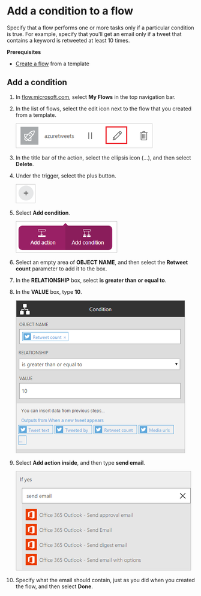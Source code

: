 <properties
    pageTitle="Add a condition to a flow | Microsoft Flow"
    description="Specify that a flow performs one or more tasks only if a particular condition is true."
    services=""
    suite="flow"
    documentationCenter="na"
    authors="stepsic-microsoft-com"
    manager="dwrede"
    editor=""
    tags=""/>

<tags
   ms.service="flow"
   ms.devlang="na"
   ms.topic="article"
   ms.tgt_pltfrm="na"
   ms.workload="na"
   ms.date="04/08/2016"
   ms.author="stepsic"/>

# Add a condition to a flow #

Specify that a flow performs one or more tasks only if a particular condition is true. For example, specify that you'll get an email only if a tweet that contains a keyword is retweeted at least 10 times.

**Prerequisites**

- [Create a flow](get-started-logic-template.md) from a template

## Add a condition ##

1. In [flow.microsoft.com](https://flow.microsoft.com), select **My Flows** in the top navigation bar.

1. In the list of flows, select the edit icon next to the flow that you created from a template.

    ![Icon to edit the azuretweets flow](./media/add-a-condition/edit-flow.png)

1. In the title bar of the action, select the ellipsis icon (...), and then select **Delete**.

1. Under the trigger, select the plus button.

    ![Icon to add an action or a condition](./media/add-a-condition/plus-button.png)

1. Select **Add condition**.

    ![Condition button](./media/add-a-condition/add-condition.png)

1. Select an empty area of **OBJECT NAME**, and then select the **Retweet count** parameter to add it to the box.

1. In the **RELATIONSHIP** box, select **is greater than or equal to**.

1. In the **VALUE** box, type **10**.

    ![The OBJECT NAME box with a parameter in it](./media/add-a-condition/specify-condition.png)

1. Select **Add action inside**, and then type **send email**.

    ![Add action inside](./media/add-a-condition/ifyes.png)

1. Specify what the email should contain, just as you did when you created the flow, and then select **Done**.
